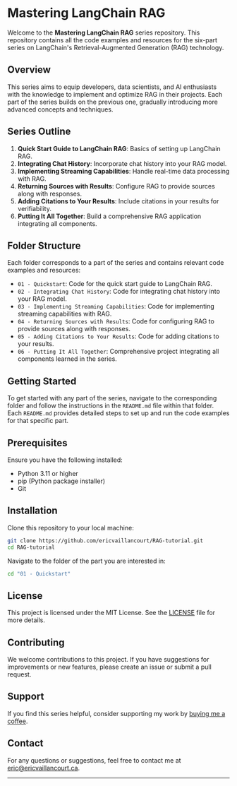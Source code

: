 # Mastering LangChain RAG

Welcome to the **Mastering LangChain RAG** series repository. This repository contains all the code examples and resources for the six-part series on LangChain's Retrieval-Augmented Generation (RAG) technology.

## Overview

This series aims to equip developers, data scientists, and AI enthusiasts with the knowledge to implement and optimize RAG in their projects. Each part of the series builds on the previous one, gradually introducing more advanced concepts and techniques.

## Series Outline

1. **Quick Start Guide to LangChain RAG**: Basics of setting up LangChain RAG.
2. **Integrating Chat History**: Incorporate chat history into your RAG model.
3. **Implementing Streaming Capabilities**: Handle real-time data processing with RAG.
4. **Returning Sources with Results**: Configure RAG to provide sources along with responses.
5. **Adding Citations to Your Results**: Include citations in your results for verifiability.
6. **Putting It All Together**: Build a comprehensive RAG application integrating all components.

## Folder Structure

Each folder corresponds to a part of the series and contains relevant code examples and resources:

- `01 - Quickstart`: Code for the quick start guide to LangChain RAG.
- `02 - Integrating Chat History`: Code for integrating chat history into your RAG model.
- `03 - Implementing Streaming Capabilities`: Code for implementing streaming capabilities with RAG.
- `04 - Returning Sources with Results`: Code for configuring RAG to provide sources along with responses.
- `05 - Adding Citations to Your Results`: Code for adding citations to your results.
- `06 - Putting It All Together`: Comprehensive project integrating all components learned in the series.

## Getting Started

To get started with any part of the series, navigate to the corresponding folder and follow the instructions in the `README.md` file within that folder. Each `README.md` provides detailed steps to set up and run the code examples for that specific part.

## Prerequisites

Ensure you have the following installed:

- Python 3.11 or higher
- pip (Python package installer)
- Git


## Installation

Clone this repository to your local machine:

```bash
git clone https://github.com/ericvaillancourt/RAG-tutorial.git
cd RAG-tutorial
```

Navigate to the folder of the part you are interested in:

```bash
cd "01 - Quickstart"
```

## License

This project is licensed under the MIT License. See the [LICENSE](LICENSE) file for more details.

## Contributing

We welcome contributions to this project. If you have suggestions for improvements or new features, please create an issue or submit a pull request.

## Support

If you find this series helpful, consider supporting my work by [buying me a coffee](https://www.buymeacoffee.com/evaillancourt).

## Contact

For any questions or suggestions, feel free to contact me at [eric@ericvaillancourt.ca](mailto:eric@ericvaillancourt.ca).

---
